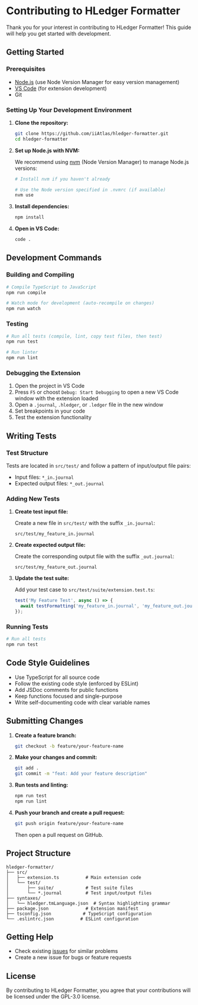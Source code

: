 # Contributing to HLedger Formatter

Thank you for your interest in contributing to HLedger Formatter! This guide will help you get started with development.

## Getting Started

### Prerequisites

- [Node.js](https://nodejs.org/) (use Node Version Manager for easy version management)
- [VS Code](https://code.visualstudio.com/) (for extension development)
- Git

### Setting Up Your Development Environment

1. **Clone the repository:**
   ```bash
   git clone https://github.com/iiAtlas/hledger-formatter.git
   cd hledger-formatter
   ```

2. **Set up Node.js with NVM:**
   
   We recommend using [nvm](https://github.com/nvm-sh/nvm) (Node Version Manager) to manage Node.js versions:
   
   ```bash
   # Install nvm if you haven't already

   # Use the Node version specified in .nvmrc (if available)
   nvm use
   ```

3. **Install dependencies:**
   ```bash
   npm install
   ```

4. **Open in VS Code:**
   ```bash
   code .
   ```

## Development Commands

### Building and Compiling

```bash
# Compile TypeScript to JavaScript
npm run compile

# Watch mode for development (auto-recompile on changes)
npm run watch
```

### Testing

```bash
# Run all tests (compile, lint, copy test files, then test)
npm run test

# Run linter
npm run lint
```

### Debugging the Extension

1. Open the project in VS Code
2. Press `F5` or choost `Debug: Start Debugging` to open a new VS Code window with the extension loaded
3. Open a `.journal`, `.hledger`, or `.ledger` file in the new window
4. Set breakpoints in your code
5. Test the extension functionality

## Writing Tests

### Test Structure

Tests are located in `src/test/` and follow a pattern of input/output file pairs:
- Input files: `*_in.journal`
- Expected output files: `*_out.journal`

### Adding New Tests

1. **Create test input file:**
   
   Create a new file in `src/test/` with the suffix `_in.journal`:
   ```
   src/test/my_feature_in.journal
   ```

2. **Create expected output file:**
   
   Create the corresponding output file with the suffix `_out.journal`:
   ```
   src/test/my_feature_out.journal
   ```

3. **Update the test suite:**
   
   Add your test case to `src/test/suite/extension.test.ts`:
   ```typescript
   test('My Feature Test', async () => {
     await testFormatting('my_feature_in.journal', 'my_feature_out.journal');
   });
   ```

### Running Tests

```bash
# Run all tests
npm run test
```

## Code Style Guidelines

- Use TypeScript for all source code
- Follow the existing code style (enforced by ESLint)
- Add JSDoc comments for public functions
- Keep functions focused and single-purpose
- Write self-documenting code with clear variable names

## Submitting Changes

1. **Create a feature branch:**
   ```bash
   git checkout -b feature/your-feature-name
   ```

2. **Make your changes and commit:**
   ```bash
   git add .
   git commit -m "feat: Add your feature description"
   ```

3. **Run tests and linting:**
   ```bash
   npm run test
   npm run lint
   ```

4. **Push your branch and create a pull request:**
   ```bash
   git push origin feature/your-feature-name
   ```
   Then open a pull request on GitHub.

## Project Structure

```
hledger-formatter/
├── src/
│   ├── extension.ts          # Main extension code
│   └── test/
│       ├── suite/            # Test suite files
│       └── *.journal         # Test input/output files
├── syntaxes/
│   └── hledger.tmLanguage.json  # Syntax highlighting grammar
├── package.json              # Extension manifest
├── tsconfig.json            # TypeScript configuration
└── .eslintrc.json          # ESLint configuration
```

## Getting Help

- Check existing [issues](https://github.com/iiAtlas/hledger-formatter/issues) for similar problems
- Create a new issue for bugs or feature requests

## License

By contributing to HLedger Formatter, you agree that your contributions will be licensed under the GPL-3.0 license.
